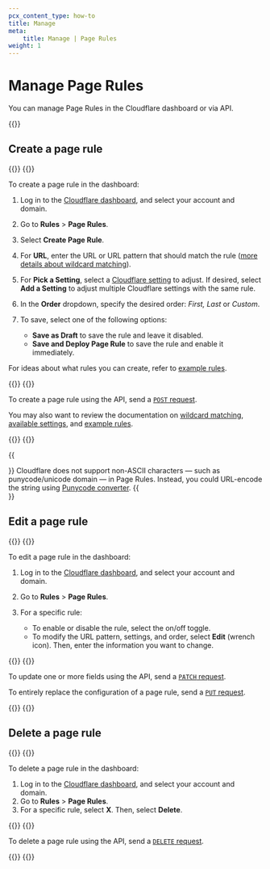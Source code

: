 ```yaml
---
pcx_content_type: how-to
title: Manage
meta:
    title: Manage | Page Rules
weight: 1
---
```


# Manage Page Rules

You can manage Page Rules in the Cloudflare dashboard or via API.

{{<render file="_page-rule-proxied-dns-warning.md">}}

## Create a page rule

{{<tabs labels="Dashboard | API">}}
{{<tab label="dashboard" no-code="true">}}

To create a page rule in the dashboard:

1. Log in to the [Cloudflare dashboard](https://dash.cloudflare.com), and select your account and domain.
2. Go to **Rules** > **Page Rules**.
3. Select **Create Page Rule**.
4. For **URL**, enter the URL or URL pattern that should match the rule ([more details about wildcard matching](/rules/page-rules/reference/wildcard-matching/)).
5. For **Pick a Setting**, select a [Cloudflare setting](/rules/page-rules/reference/settings/) to adjust. If desired, select **Add a Setting** to adjust multiple Cloudflare settings with the same rule.
6. In the **Order** dropdown, specify the desired order: _First, Last_ or _Custom_.
7. To save, select one of the following options:

    -   **Save as Draft** to save the rule and leave it disabled.
    -   **Save and Deploy Page Rule** to save the rule and enable it immediately.

For ideas about what rules you can create, refer to [example rules](/rules/page-rules/reference/recommended-rules/).

{{</tab>}}
{{<tab label="api" no-code="true">}}

To create a page rule using the API, send a [`POST` request](/api/operations/page-rules-create-a-page-rule).

You may also want to review the documentation on [wildcard matching](/rules/page-rules/reference/wildcard-matching/), [available settings](/rules/page-rules/reference/settings/), and [example rules](/rules/page-rules/reference/recommended-rules/).

{{</tab>}}
{{</tabs>}}

{{<Aside type="note">}}
Cloudflare does not support non-ASCII characters — such as punycode/unicode domain — in Page Rules. Instead, you could URL-encode the string using [Punycode converter](https://www.punycoder.com/).
{{</Aside>}}

## Edit a page rule

{{<tabs labels="Dashboard | API">}}
{{<tab label="dashboard" no-code="true">}}

To edit a page rule in the dashboard:

1. Log in to the [Cloudflare dashboard](https://dash.cloudflare.com), and select your account and domain.
2. Go to **Rules** > **Page Rules**.
3. For a specific rule:

    - To enable or disable the rule, select the on/off toggle.
    - To modify the URL pattern, settings, and order, select **Edit** (wrench icon). Then, enter the information you want to change.

{{</tab>}}
{{<tab label="api" no-code="true">}}

To update one or more fields using the API, send a [`PATCH` request](/api/operations/page-rules-edit-a-page-rule).

To entirely replace the configuration of a page rule, send a [`PUT` request](/api/operations/page-rules-update-a-page-rule).

{{</tab>}}
{{</tabs>}}

## Delete a page rule

{{<tabs labels="Dashboard | API">}}
{{<tab label="dashboard" no-code="true">}}

To delete a page rule in the dashboard:

1. Log in to the [Cloudflare dashboard](https://dash.cloudflare.com), and select your account and domain.
2. Go to **Rules** > **Page Rules**.
3. For a specific rule, select **X**. Then, select **Delete**.

{{</tab>}}
{{<tab label="api" no-code="true">}}

To delete a page rule using the API, send a [`DELETE` request](/api/operations/page-rules-delete-a-page-rule).

{{</tab>}}
{{</tabs>}}
